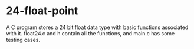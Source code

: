 # 24-float-point

A C program stores a 24 bit float data type with basic functions associated with it.
float24.c and h contain all the functions, and main.c has some testing cases.
